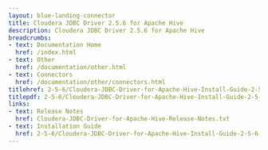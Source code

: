 ```yaml
---
layout: blue-landing-connector
title: Cloudera JDBC Driver 2.5.6 for Apache Hive
description: Cloudera JDBC Driver 2.5.6 for Apache Hive
breadcrumbs:
- text: Documentation Home
  href: /index.html
- text: Other
  href: /documentation/other.html
- text: Connectors
  href: /documentation/other/connectors.html
titlehref: 2-5-6/Cloudera-JDBC-Driver-for-Apache-Hive-Install-Guide-2-5-6.pdf
titlepdf: 2-5-6/Cloudera-JDBC-Driver-for-Apache-Hive-Install-Guide-2-5-6.pdf
links:
- text: Release Notes
  href: Cloudera-JDBC-Driver-for-Apache-Hive-Release-Notes.txt
- text: Installation Guide
  href: 2-5-6/Cloudera-JDBC-Driver-for-Apache-Hive-Install-Guide-2-5-6.pdf
---
```

